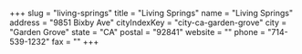 +++
slug = "living-springs"
title = "Living Springs"
name = "Living Springs"
address = "9851 Bixby Ave"
cityIndexKey = "city-ca-garden-grove"
city = "Garden Grove"
state = "CA"
postal = "92841"
website = ""
phone = "714-539-1232"
fax = ""
+++
